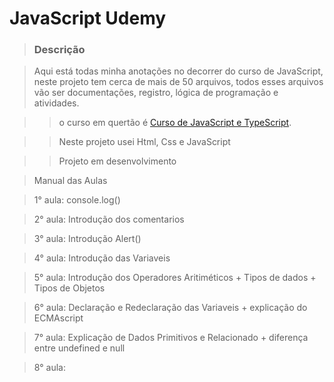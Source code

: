 # JavaScript Udemy

>### Descrição

>Aqui está todas minha anotações no decorrer do curso de JavaScript, neste projeto tem cerca de mais de 50 arquivos, todos esses arquivos vão ser documentações, registro, lógica de programação e atividades. 

>>o curso em quertão é [Curso de JavaScript e TypeScript](https://www.udemy.com/course/curso-de-javascript-moderno-do-basico-ao-avancado/). 

>>Neste projeto usei Html, Css e JavaScript

>>Projeto em desenvolvimento

>Manual das Aulas

>1° aula: console.log()

>2° aula: Introdução dos comentarios 

>3° aula: Introdução Alert()

>4° aula: Introdução das Variaveis 

>5° aula: Introdução dos Operadores Aritiméticos + Tipos de dados + Tipos de Objetos 

>6° aula: Declaração e Redeclaração das Variaveis + explicação do ECMAscript

>7° aula: Explicação de Dados Primitivos e Relacionado + diferença entre undefined e null

>8° aula: 


